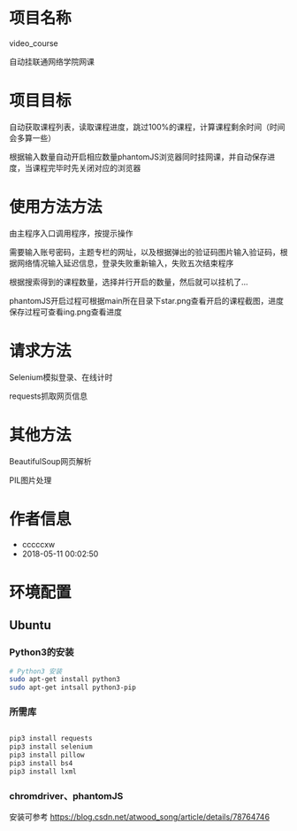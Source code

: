 # 项目名称
video_course
<p>
 自动挂联通网络学院网课

# 项目目标
 自动获取课程列表，读取课程进度，跳过100%的课程，计算课程剩余时间（时间会多算一些）
 
 根据输入数量自动开启相应数量phantomJS浏览器同时挂网课，并自动保存进度，当课程完毕时先关闭对应的浏览器

<p>


# 使用方法方法
 由主程序入口调用程序，按提示操作
 
 需要输入账号密码，主题专栏的网址，以及根据弹出的验证码图片输入验证码，根据网络情况输入延迟信息，登录失败重新输入，失败五次结束程序
 
 根据搜索得到的课程数量，选择并行开启的数量，然后就可以挂机了...
 
 phantomJS开启过程可根据main所在目录下star.png查看开启的课程截图，进度保存过程可查看ing.png查看进度


# 请求方法

 Selenium模拟登录、在线计时
 
 requests抓取网页信息
 

# 其他方法

 BeautifulSoup网页解析
 
 PIL图片处理

# 作者信息
- cccccxw
- 2018-05-11 00:02:50

# 环境配置
## Ubuntu
### Python3的安装
```sh
# Python3 安装
sudo apt-get install python3
sudo apt-get intsall python3-pip

```

### 所需库
```sh

pip3 install requests
pip3 install selenium
pip3 install pillow
pip3 install bs4
pip3 install lxml

```
### chromdriver、phantomJS
安装可参考
https://blog.csdn.net/atwood_song/article/details/78764746


